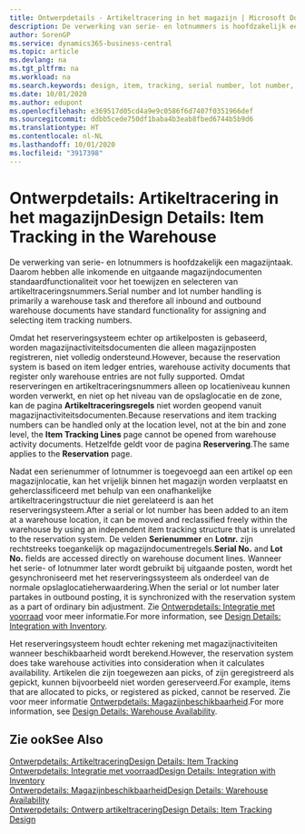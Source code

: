 ```yaml
---
title: Ontwerpdetails - Artikeltracering in het magazijn | Microsoft Docs
description: De verwerking van serie- en lotnummers is hoofdzakelijk een magazijntaak. Daarom hebben alle inkomende en uitgaande magazijndocumenten standaardfunctionaliteit voor het toewijzen en selecteren van artikeltraceringsnummers. Omdat het reserveringsysteem echter op artikelposten is gebaseerd, worden magazijnactiviteitsdocumenten die alleen magazijnposten registreren, niet volledig ondersteund.
author: SorenGP
ms.service: dynamics365-business-central
ms.topic: article
ms.devlang: na
ms.tgt_pltfrm: na
ms.workload: na
ms.search.keywords: design, item, tracking, serial number, lot number, outbound documents
ms.date: 10/01/2020
ms.author: edupont
ms.openlocfilehash: e369517d05cd4a9e9c0586f6d7407f0351966def
ms.sourcegitcommit: ddbb5cede750df1baba4b3eab8fbed6744b5b9d6
ms.translationtype: HT
ms.contentlocale: nl-NL
ms.lasthandoff: 10/01/2020
ms.locfileid: "3917398"
---
```

# <a name="design-details-item-tracking-in-the-warehouse"></a><span data-ttu-id="88fc8-104">Ontwerpdetails: Artikeltracering in het magazijn</span><span class="sxs-lookup"><span data-stu-id="88fc8-104">Design Details: Item Tracking in the Warehouse</span></span>
<span data-ttu-id="88fc8-105">De verwerking van serie- en lotnummers is hoofdzakelijk een magazijntaak. Daarom hebben alle inkomende en uitgaande magazijndocumenten standaardfunctionaliteit voor het toewijzen en selecteren van artikeltraceringsnummers.</span><span class="sxs-lookup"><span data-stu-id="88fc8-105">Serial number and lot number handling is primarily a warehouse task and therefore all inbound and outbound warehouse documents have standard functionality for assigning and selecting item tracking numbers.</span></span>  

<span data-ttu-id="88fc8-106">Omdat het reserveringsysteem echter op artikelposten is gebaseerd, worden magazijnactiviteitsdocumenten die alleen magazijnposten registreren, niet volledig ondersteund.</span><span class="sxs-lookup"><span data-stu-id="88fc8-106">However, because the reservation system is based on item ledger entries, warehouse activity documents that register only warehouse entries are not fully supported.</span></span> <span data-ttu-id="88fc8-107">Omdat reserveringen en artikeltraceringsnummers alleen op locatieniveau kunnen worden verwerkt, en niet op het niveau van de opslaglocatie en de zone, kan de pagina **Artikeltraceringsregels** niet worden geopend vanuit magazijnactiviteitsdocumenten.</span><span class="sxs-lookup"><span data-stu-id="88fc8-107">Because reservations and item tracking numbers can be handled only at the location level, not at the bin and zone level, the **Item Tracking Lines** page cannot be opened from warehouse activity documents.</span></span> <span data-ttu-id="88fc8-108">Hetzelfde geldt voor de pagina **Reservering**.</span><span class="sxs-lookup"><span data-stu-id="88fc8-108">The same applies to the **Reservation** page.</span></span>  

<span data-ttu-id="88fc8-109">Nadat een serienummer of lotnummer is toegevoegd aan een artikel op een magazijnlocatie, kan het vrijelijk binnen het magazijn worden verplaatst en geherclassificeerd met behulp van een onafhankelijke artikeltraceringstructuur die niet gerelateerd is aan het reserveringsysteem.</span><span class="sxs-lookup"><span data-stu-id="88fc8-109">After a serial or lot number has been added to an item at a warehouse location, it can be moved and reclassified freely within the warehouse by using an independent item tracking structure that is unrelated to the reservation system.</span></span> <span data-ttu-id="88fc8-110">De velden **Serienummer** en **Lotnr.** zijn rechtstreeks toegankelijk op magazijndocumentregels.</span><span class="sxs-lookup"><span data-stu-id="88fc8-110">**Serial No.** and **Lot No.** fields are accessed directly on warehouse document lines.</span></span> <span data-ttu-id="88fc8-111">Wanneer het serie- of lotnummer later wordt gebruikt bij uitgaande posten, wordt het gesynchroniseerd met het reserveringssysteem als onderdeel van de normale opslaglocatieherwaardering.</span><span class="sxs-lookup"><span data-stu-id="88fc8-111">When the serial or lot number later partakes in outbound posting, it is synchronized with the reservation system as a part of ordinary bin adjustment.</span></span> <span data-ttu-id="88fc8-112">Zie [Ontwerpdetails: Integratie met voorraad](design-details-integration-with-inventory.md) voor meer informatie.</span><span class="sxs-lookup"><span data-stu-id="88fc8-112">For more information, see [Design Details: Integration with Inventory](design-details-integration-with-inventory.md).</span></span>  

<span data-ttu-id="88fc8-113">Het reserveringsysteem houdt echter rekening met magazijnactiviteiten wanneer beschikbaarheid wordt berekend.</span><span class="sxs-lookup"><span data-stu-id="88fc8-113">However, the reservation system does take warehouse activities into consideration when it calculates availability.</span></span> <span data-ttu-id="88fc8-114">Artikelen die zijn toegewezen aan picks, of zijn geregistreerd als gepickt, kunnen bijvoorbeeld niet worden gereserveerd.</span><span class="sxs-lookup"><span data-stu-id="88fc8-114">For example, items that are allocated to picks, or registered as picked, cannot be reserved.</span></span> <span data-ttu-id="88fc8-115">Zie voor meer informatie [Ontwerpdetails: Magazijnbeschikbaarheid](design-details-availability-in-the-warehouse.md).</span><span class="sxs-lookup"><span data-stu-id="88fc8-115">For more information, see [Design Details: Warehouse Availability](design-details-availability-in-the-warehouse.md).</span></span>

## <a name="see-also"></a><span data-ttu-id="88fc8-116">Zie ook</span><span class="sxs-lookup"><span data-stu-id="88fc8-116">See Also</span></span>  
[<span data-ttu-id="88fc8-117">Ontwerpdetails: Artikeltracering</span><span class="sxs-lookup"><span data-stu-id="88fc8-117">Design Details: Item Tracking</span></span>](design-details-item-tracking.md)  
[<span data-ttu-id="88fc8-118">Ontwerpdetails: Integratie met voorraad</span><span class="sxs-lookup"><span data-stu-id="88fc8-118">Design Details: Integration with Inventory</span></span>](design-details-integration-with-inventory.md)  
[<span data-ttu-id="88fc8-119">Ontwerpdetails: Magazijnbeschikbaarheid</span><span class="sxs-lookup"><span data-stu-id="88fc8-119">Design Details: Warehouse Availability</span></span>](design-details-availability-in-the-warehouse.md)  
[<span data-ttu-id="88fc8-120">Ontwerpdetails: Ontwerp artikeltracering</span><span class="sxs-lookup"><span data-stu-id="88fc8-120">Design Details: Item Tracking Design</span></span>](design-details-item-tracking-design.md)
